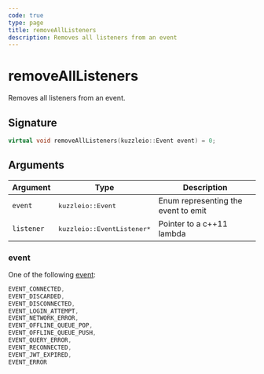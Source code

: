 ```yaml
---
code: true
type: page
title: removeAllListeners
description: Removes all listeners from an event
---
```


# removeAllListeners

Removes all listeners from an event.

## Signature

```cpp
virtual void removeAllListeners(kuzzleio::Event event) = 0;
```

## Arguments

| Argument   | Type                                 | Description                         |
| ---------- | ------------------------------------ | ----------------------------------- |
| `event`    | <pre>kuzzleio::Event</pre>           | Enum representing the event to emit |
| `listener` | <pre>kuzzleio::EventListener\*</pre> | Pointer to a c++11 lambda           |

### event

One of the following [event](/sdk/cpp/1/events):

```cpp
EVENT_CONNECTED,
EVENT_DISCARDED,
EVENT_DISCONNECTED,
EVENT_LOGIN_ATTEMPT,
EVENT_NETWORK_ERROR,
EVENT_OFFLINE_QUEUE_POP,
EVENT_OFFLINE_QUEUE_PUSH,
EVENT_QUERY_ERROR,
EVENT_RECONNECTED,
EVENT_JWT_EXPIRED,
EVENT_ERROR
```
